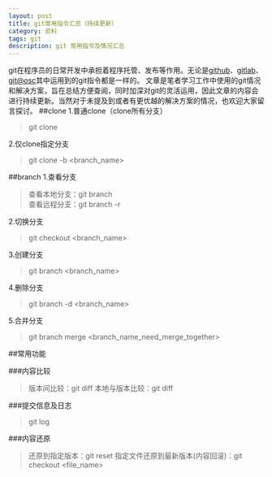 ```yaml
---
layout: post
title: git常用指令汇总（持续更新）
category: 资料
tags: git
description: git 常用指令及情况汇总
---
```

git在程序员的日常开发中承担着程序托管、发布等作用。无论是[github](http://github.com)、[gitlab](https://about.gitlab.com/)、[git@osc](http://git.oschina.net/)其中运用到的git指令都是一样的。
文章是笔者学习工作中使用的git情况和解决方案，旨在总结方便查阅，同时加深对git的灵活运用，因此文章的内容会进行持续更新。当然对于未提及到或者有更优越的解决方案的情况，也欢迎大家留言探讨。
##clone 
1.普通clone（clone所有分支）
> git clone <repo>

2.仅clone指定分支
> git clone -b <branch_name> <repo>

##branch
1.查看分支
> 查看本地分支：git branch   
> 查看远程分支：git branch -r

2.切换分支
> git checkout <branch_name>

3.创建分支
> git branch <branch_name>

4.删除分支
> git branch -d <branch_name>

5.合并分支
> git branch merge <branch_name_need_merge_together>

##常用功能

###内容比较
> 版本间比较：git diff <version1> <versiong2>
> 本地与版本比较：git diff <version>

###提交信息及日志
> git log

###内容还原
>还原到指定版本：git reset <version>
>指定文件还原到最新版本(内容回滚)：git checkout <file_name>

